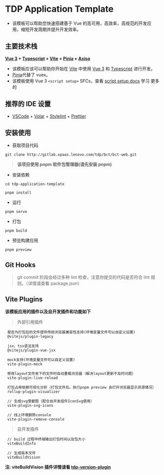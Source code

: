 # TDP Application Template

-   该模板可以帮助您快速搭建基于 Vue 的高可用，高效率，高规范的开发应用，缩短开发周期并提升开发效率。

## 主要技术栈

**[Vue 3](https://v3.cn.vuejs.org/) + [Typescript](https://www.tslang.cn/) + [Vite](https://vitejs.cn/) + [Pinia](https://pinia.vuejs.org/) + [Axiso](http://www.axios-js.com/)**

-   该模板应该可以帮助你开始在 [Vite](https://vitejs.cn/) 中使用 [Vue 3](https://v3.cn.vuejs.org/) 和 [Typescript](https://www.tslang.cn/) 进行开发。
-   [Pinia](https://pinia.vuejs.org/)代替了 vuex。
-   该模板使用 Vue 3 `<script setup>` SFCs，查看 [script setup docs](https://v3.vuejs.org/api/sfc-script-setup.html#sfc-script-setup) 学习 更多的

## 推荐的 IDE 设置

-   [VSCode](https://code.visualstudio.com/) + [Volar](https://marketplace.visualstudio.com/items?itemName=johnsoncodehk.volar) + [Stylelint](https://stylelint.docschina.org/) + [Prettier](https://prettier.io/)

## 安装使用

-   获取项目代码

```
git clone http://gitlab.xpaas.lenovo.com/tdp/bct/bct-web.git

```

> **该项目使用 pnpm 软件包管理器(请先安装 pnpm)**

-   安装依赖

```
cd tdp-application-template

pnpm install

```

-   运行

```
pnpm serve

```

-   打包

```
pnpm build

```

-   预览构建应用

```
pnpm preview

```

## Git Hooks

> git commit 阶段会经过多种 lint 检查，注意你提交的代码是否符合 lint 规则。（详情请查看 package.json）

## Vite Plugins

**该模板应用的插件以及自开发插件和功能如下**

> 外部引用插件

```
 是否为打包后的文件提供传统浏览器兼容性支持(环境变量文件可以自定义设置)
 @vitejs/plugin-legacy

 jsx、tsx语法支持
 @vitejs/plugin-vue-jsx

 mock支持(环境变量文件可以自定义设置)
 vite-plugin-mock

 修改layout文件夹下的文件时自动重载浏览器（解决layout更新不及时问题）
 vite-plugin-live-reload

 打包占用依赖可视化分析（打包文件后，执行pnpm preview 会打开浏览器显示资源情况）
 rollup-plugin-visualizer

 // 生成svg雪碧图（配合自开发组件IconSvg使用）
 vite-plugin-svg-icons

 // 线上环境删除console
 vite-plugin-remove-console

```

> 自开发插件

```
 // build 过程中终端输出打包时间以及包大小
 viteBuildInfo

 // 生成版本文件
 viteBuildVision

```

**注: viteBuildVision 插件详情请看 [tdp-version-plugin](https://www.npmjs.com/package/tdp-version-plugin)**
